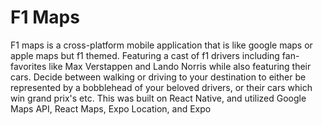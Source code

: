 # F1 Maps
F1 maps is a cross-platform mobile application that is like google maps or apple maps but f1 themed. Featuring a cast of f1 drivers including fan-favorites like Max Verstappen and Lando Norris
while also featuring their cars. Decide between walking or driving to your destination to either be represented by a bobblehead of your beloved drivers, or their cars which win grand prix's etc.
This was built on React Native, and utilized Google Maps API, React Maps, Expo Location, and Expo
